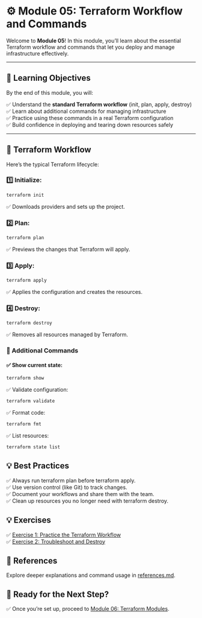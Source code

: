# ⚙️ Module 05: Terraform Workflow and Commands

Welcome to **Module 05**! In this module, you’ll learn about the essential Terraform workflow and commands that let you deploy and manage infrastructure effectively.

---

## 📖 Learning Objectives

By the end of this module, you will:

✅ Understand the **standard Terraform workflow** (init, plan, apply, destroy)  
✅ Learn about additional commands for managing infrastructure  
✅ Practice using these commands in a real Terraform configuration  
✅ Build confidence in deploying and tearing down resources safely

---

## 🚀 Terraform Workflow

Here’s the typical Terraform lifecycle:

### 1️⃣ **Initialize**:  
```bash
terraform init
```
✅ Downloads providers and sets up the project.

### 2️⃣ Plan:

```bash
terraform plan
```
✅ Previews the changes that Terraform will apply.

### 3️⃣ Apply:

```bash
terraform apply
```
✅ Applies the configuration and creates the resources.

### 4️⃣ Destroy:

```bash
terraform destroy
```
✅ Removes all resources managed by Terraform.

### 🔧 Additional Commands

#### ✅ Show current state:

```bash
terraform show
```

✅ Validate configuration:

```bash
terraform validate
```

✅ Format code:

```bash
terraform fmt
```

✅ List resources:

```bash
terraform state list
```

## 💡 Best Practices
✅ Always run terraform plan before terraform apply.  
✅ Use version control (like Git) to track changes.  
✅ Document your workflows and share them with the team.  
✅ Clean up resources you no longer need with terraform destroy.  

## 💡 Exercises
✅ [Exercise 1: Practice the Terraform Workflow](exercises/exercise-1.md)  
✅ [Exercise 2: Troubleshoot and Destroy](exercises/exercise-2.md)  

## 🔗 References
Explore deeper explanations and command usage in [references.md](references.md).

## 🎉 Ready for the Next Step?
✅ Once you’re set up, proceed to [Module 06: Terraform Modules](../module-06-terraform-modules/README.md).